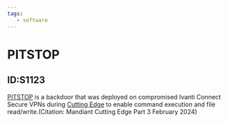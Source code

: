 ```yaml
---
tags:
   - software
---
```

# PITSTOP
## ID:S1123
[PITSTOP](software/S1123) is a backdoor that was deployed on compromised Ivanti Connect Secure VPNs during [Cutting Edge](campaigns/C0029) to enable command execution and file read/write.(Citation: Mandiant Cutting Edge Part 3 February 2024)
